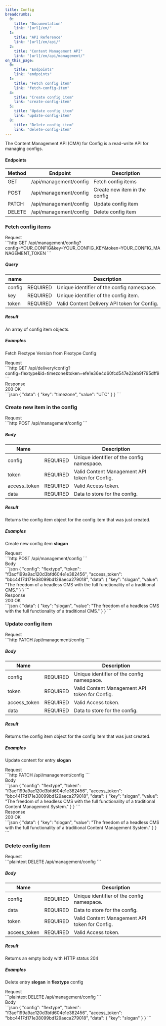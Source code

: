 ```yaml
---
title: Config
breadcrumbs:
  0:
    title: "Documentation"
    link: "[url]/en/"
  1:
    title: "API Reference"
    link: "[url]/en/api/"
  2:
    title: "Content Management API"
    link: "[url]/en/api/management/"
on_this_page:
  0:
    title: "Endpoints"
    link: "endpoints"
  1:
    title: "Fetch config item"
    link: "fetch-config-item"
  4:
    title: "Create config item"
    link: "create-config-item"
  5:
    title: "Update config item"
    link: "update-config-item"
  8:
    title: "Delete config item"
    link: "delete-config-item"
---
```


The Content Management API (CMA) for Config is a read-write API for managing configs.

#### <a name="endpoints"></a> Endpoints
| Method | Endpoint | Description |
| --- | --- | --- |
| GET | /api/management/config | Fetch config items |
| POST | /api/management/config | Create new item in the config |
| PATCH | /api/management/config | Update config item |
| DELETE | /api/management/config | Delete config item |

### <a name="fetch-config-item"></a> Fetch config items

<div class="file-header">Request</div>
```http
GET /api/management/config?config=YOUR_CONFIG&key=YOUR_CONFIG_KEY&token=YOUR_CONFIG_MANAGEMENT_TOKEN
```

##### Query

| name | |  Description |
| --- | --- | --- |
| config | REQUIRED | Unique identifier of the config namespace. |
| key | REQUIRED | Unique identifier of the config item. |
| token | REQUIRED | Valid Content Delivery API token for Config. |

##### Result

An array of config item objects.

##### Examples

Fetch Flextype Version from Flextype Config

<div class="file-header">Request</div>
```http
GET /api/delivery/config?config=flextype&id=timezone&token=efe1e36e4d60fcd547e22eb9f795dff9
```

<div class="file-header flex justify-between"><div>Response</div> <div class="text-right">200 OK</div></div>
```json
{
    "data": {
        "key": "timezone",
        "value": "UTC"
    }
}
```

### <a name="create-config-item"></a> Create new item in the config

<div class="file-header">Request</div>
```http
POST /api/management/config
```

##### Body

| Name | |  Description |
| --- | --- | --- |
| config | REQUIRED | Unique identifier of the config namespace. |
| token | REQUIRED | Valid Content Management API token for Config. |
| access_token | REQUIRED | Valid Access token. |
| data | REQUIRED | Data to store for the config. |

##### Result
Returns the config item object for the config item that was just created.

##### Examples

Create new config item **slogan**

<div class="file-header">Request</div>
```http
POST /api/management/config
```

<div class="file-header">Body</div>
```json
{
	"config": "flextype",
	"token": "f3acf199a9ac120d3bfd604e1e382456",
	"access_token": "bbc4417d171e38099bd129aeca279018",
	"data": {
		"key": "slogan",
		"value": "The freedom of a headless CMS with the full functionality of a traditional CMS."
	}
}
```

<div class="file-header flex justify-between"><div>Response</div> <div class="text-right">200 OK</div></div>
```json
{
    "data": {
        "key": "slogan",
        "value": "The freedom of a headless CMS with the full functionality of a traditional CMS."
    }
}
```

### <a name="update-config-item"></a> Update config item

<div class="file-header">Request</div>
```http
PATCH /api/management/config
```

##### Body

| Name | |  Description |
| --- | --- | --- |
| config | REQUIRED | Unique identifier of the config namespace. |
| token | REQUIRED | Valid Content Management API token for Config. |
| access_token | REQUIRED | Valid Access token. |
| data | REQUIRED | Data to store for the config. |

##### Result
Returns the config item object for the config item that was just created.

##### Examples

Update content for entry **slogan**

<div class="file-header">Request</div>
```http
PATCH /api/management/config
```

<div class="file-header">Body</div>
```json
{
	"config": "flextype",
	"token": "f3acf199a9ac120d3bfd604e1e382456",
	"access_token": "bbc4417d171e38099bd129aeca279018",
    "data": {
        "key": "slogan",
        "value": "The freedom of a headless CMS with the full functionality of a traditional Content Management System."
    }
}
```

<div class="file-header flex justify-between"><div>Response</div> <div class="text-right">200 OK</div></div>
```json
{
    "data": {
        "key": "slogan",
        "value": "The freedom of a headless CMS with the full functionality of a traditional Content Management System."
    }
}
```

### <a name="delete-config-item"></a> Delete config item

<div class="file-header">Request</div>
```plaintext
DELETE /api/management/config
```

##### Body

| Name | |  Description |
| --- | --- | --- |
| config | REQUIRED | Unique identifier of the config namespace. |
| data | REQUIRED | Data to store for the config. |
| token | REQUIRED | Valid Content Management API token for Config. |
| access_token | REQUIRED | Valid Access token. |

##### Result
Returns an empty body with HTTP status 204

##### Examples

Delete entry **slogan** in **flextype** config

<div class="file-header">Request</div>
```plaintext
DELETE /api/management/config
```

<div class="file-header">Body</div>
```json
{
	"config": "flextype",
	"token": "f3acf199a9ac120d3bfd604e1e382456",
	"access_token": "bbc4417d171e38099bd129aeca279018",
    "data": {
        "key": "slogan"
    }
}
```
